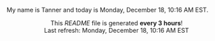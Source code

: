 My name is Tanner and today is Monday, December 18, 10:16 AM EST.

<p align="center">This <i>README</i> file is generated <b>every 3 hours</b>!</br>Last refresh: Monday, December 18, 10:16 AM EST<br /></p>

